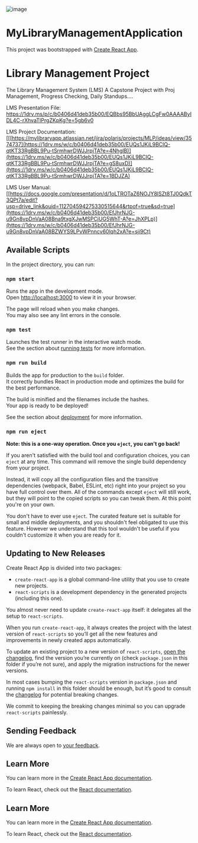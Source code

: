 ![image](https://cdn.vox-cdn.com/thumbor/bQvQkEiWCCqdven9p9DSiL4H1HQ=/0x0:6546x3305/1120x0/filters:focal(0x0:6546x3305):format(webp):no_upscale()/cdn.vox-cdn.com/uploads/chorus_asset/file/7953323/shutterstock_304930064.jpg)

# MyLibraryManagementApplication

This project was bootstrapped with  [Create React App](https://github.com/facebook/create-react-app).

# Library Management Project
The Library Management System (LMS)
A Capstone Project with Proj Management, Progress Checking, Daily Standups....

LMS Presentation File:
https://1drv.ms/p/c/b0406d41deb35b00/EQBbs95BbUAggLCgFw0AAAAByIDL4C-rXhvaTIPrgZKpKg?e=5gb6v0

LMS Project Documentation:
[[[https://mylibraryapp.atlassian.net/jira/polaris/projects/MLP/ideas/view/3574737](https://1drv.ms/w/c/b0406d41deb35b00/EUQs1JKiL9BClQ-qtKT33RgBBL9Pu-tSrmhwrDWJJrpjTA?e=4NhglB)](https://1drv.ms/w/c/b0406d41deb35b00/EUQs1JKiL9BClQ-qtKT33RgBBL9Pu-tSrmhwrDWJJrpjTA?e=gS8uxD)](https://1drv.ms/w/c/b0406d41deb35b00/EUQs1JKiL9BClQ-qtKT33RgBBL9Pu-tSrmhwrDWJJrpjTA?e=1BDJZA)

LMS User Manual: 
[[https://docs.google.com/presentation/d/1oLTROTaZ6NOJY8lSZt8TJ0QdkT3QPt7a/edit?usp=drive_link&ouid=112704594275330515644&rtpof=true&sd=true](https://1drv.ms/w/c/b0406d41deb35b00/EfJhrNJG-u9Gn8vpDnVaA08Bna9txgXJwMSPCjUG5WhT-A?e=JhXPLp)](https://1drv.ms/w/c/b0406d41deb35b00/EfJhrNJG-u9Gn8vpDnVaA08BZWYS9LPvWPnncv60lqh2xA?e=sji9Ct)

## [](https://github.com/arjungautam1/fullstack-frontend#available-scripts)Available Scripts

In the project directory, you can run:

### [](https://github.com/arjungautam1/fullstack-frontend#npm-start)`npm start`

Runs the app in the development mode.  
Open  [http://localhost:3000](http://localhost:3000/)  to view it in your browser.

The page will reload when you make changes.  
You may also see any lint errors in the console.

### [](https://github.com/arjungautam1/fullstack-frontend#npm-test)`npm test`

Launches the test runner in the interactive watch mode.  
See the section about  [running tests](https://facebook.github.io/create-react-app/docs/running-tests)  for more information.

### [](https://github.com/arjungautam1/fullstack-frontend#npm-run-build)`npm run build`

Builds the app for production to the  `build`  folder.  
It correctly bundles React in production mode and optimizes the build for the best performance.

The build is minified and the filenames include the hashes.  
Your app is ready to be deployed!

See the section about  [deployment](https://facebook.github.io/create-react-app/docs/deployment)  for more information.

### [](https://github.com/arjungautam1/fullstack-frontend#npm-run-eject)`npm run eject`

**Note: this is a one-way operation. Once you  `eject`, you can't go back!**

If you aren't satisfied with the build tool and configuration choices, you can  `eject`  at any time. This command will remove the single build dependency from your project.

Instead, it will copy all the configuration files and the transitive dependencies (webpack, Babel, ESLint, etc) right into your project so you have full control over them. All of the commands except  `eject`  will still work, but they will point to the copied scripts so you can tweak them. At this point you're on your own.

You don't have to ever use  `eject`. The curated feature set is suitable for small and middle deployments, and you shouldn't feel obligated to use this feature. However we understand that this tool wouldn't be useful if you couldn't customize it when you are ready for it.

## Updating to New Releases

Create React App is divided into two packages:

-   `create-react-app`  is a global command-line utility that you use to create new projects.
-   `react-scripts`  is a development dependency in the generated projects (including this one).

You almost never need to update  `create-react-app`  itself: it delegates all the setup to  `react-scripts`.

When you run  `create-react-app`, it always creates the project with the latest version of  `react-scripts`  so you’ll get all the new features and improvements in newly created apps automatically.

To update an existing project to a new version of  `react-scripts`,  [open the changelog](https://github.com/facebookincubator/create-react-app/blob/master/CHANGELOG.md), find the version you’re currently on (check  `package.json`  in this folder if you’re not sure), and apply the migration instructions for the newer versions.

In most cases bumping the  `react-scripts`  version in  `package.json`  and running  `npm install`  in this folder should be enough, but it’s good to consult the  [changelog](https://github.com/facebookincubator/create-react-app/blob/master/CHANGELOG.md)  for potential breaking changes.

We commit to keeping the breaking changes minimal so you can upgrade  `react-scripts`  painlessly.

## [](https://github.com/muhammadhoti/Employee-Management-System-Using-React?tab=readme-ov-file#sending-feedback)Sending Feedback

We are always open to  [your feedback](https://github.com/facebookincubator/create-react-app/issues).

## [](https://github.com/arjungautam1/fullstack-frontend#learn-more)Learn More

You can learn more in the  [Create React App documentation](https://facebook.github.io/create-react-app/docs/getting-started).

To learn React, check out the  [React documentation](https://reactjs.org/).

## [](https://github.com/arjungautam1/fullstack-frontend#learn-more)Learn More

You can learn more in the  [Create React App documentation](https://facebook.github.io/create-react-app/docs/getting-started).

To learn React, check out the  [React documentation](https://reactjs.org/).
